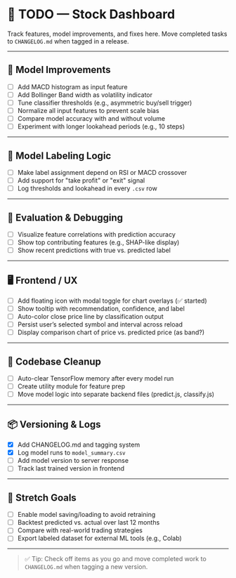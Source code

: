 # 📝 TODO — Stock Dashboard

Track features, model improvements, and fixes here. Move completed tasks to `CHANGELOG.md` when tagged in a release.

---

## 🔧 Model Improvements

- [ ] Add MACD histogram as input feature
- [ ] Add Bollinger Band width as volatility indicator
- [ ] Tune classifier thresholds (e.g., asymmetric buy/sell trigger)
- [ ] Normalize all input features to prevent scale bias
- [ ] Compare model accuracy with and without volume
- [ ] Experiment with longer lookahead periods (e.g., 10 steps)

---

## 🧠 Model Labeling Logic

- [ ] Make label assignment depend on RSI or MACD crossover
- [ ] Add support for "take profit" or "exit" signal
- [ ] Log thresholds and lookahead in every `.csv` row

---

## 🧪 Evaluation & Debugging

- [ ] Visualize feature correlations with prediction accuracy
- [ ] Show top contributing features (e.g., SHAP-like display)
- [ ] Show recent predictions with true vs. predicted label

---

## 🖥️ Frontend / UX

- [ ] Add floating icon with modal toggle for chart overlays (✅ started)
- [ ] Show tooltip with recommendation, confidence, and label
- [ ] Auto-color close price line by classification output
- [ ] Persist user’s selected symbol and interval across reload
- [ ] Display comparison chart of price vs. predicted price (as band?)

---

## 🧹 Codebase Cleanup

- [ ] Auto-clear TensorFlow memory after every model run
- [ ] Create utility module for feature prep
- [ ] Move model logic into separate backend files (predict.js, classify.js)

---

## 📦 Versioning & Logs

- [x] Add CHANGELOG.md and tagging system
- [x] Log model runs to `model_summary.csv`
- [ ] Add model version to server response
- [ ] Track last trained version in frontend

---

## 📌 Stretch Goals

- [ ] Enable model saving/loading to avoid retraining
- [ ] Backtest predicted vs. actual over last 12 months
- [ ] Compare with real-world trading strategies
- [ ] Export labeled dataset for external ML tools (e.g., Colab)

---

> ✅ Tip: Check off items as you go and move completed work to `CHANGELOG.md` when tagging a new version.


